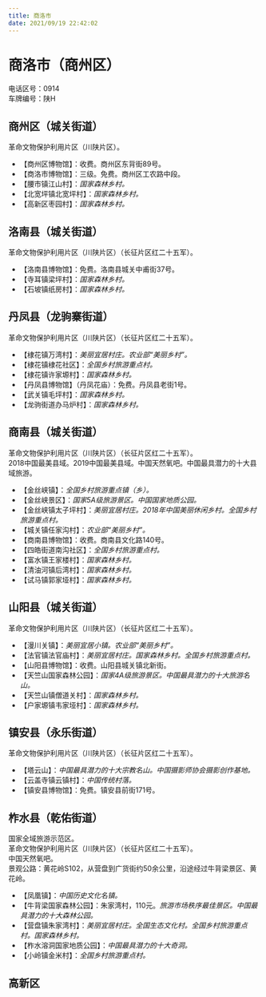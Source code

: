 ```yaml
---
title: 商洛市  
date: 2021/09/19 22:42:02  
---
```

  
# 商洛市（商州区）  
电话区号：0914  
车牌编号：陕H  

## 商州区（城关街道）  
革命文物保护利用片区（川陕片区）。  
* 【商州区博物馆】：收费。商州区东背街89号。  
* 【商洛市博物馆】：三级。免费。商州区工农路中段。  
* 【腰市镇江山村】：*国家森林乡村。*  
* 【北宽坪镇北宽坪村】：*国家森林乡村。*  
* 【高新区枣园村】：*国家森林乡村。*  

## 洛南县（城关街道）  
革命文物保护利用片区（川陕片区）（长征片区红二十五军）。  
* 【洛南县博物馆】：免费。洛南县城关中甫街37号。  
* 【寺耳镇梁坪村】：*国家森林乡村。*  
* 【石坡镇纸房村】：*国家森林乡村。*  

## 丹凤县（龙驹寨街道）  
革命文物保护利用片区（川陕片区）（长征片区红二十五军）。  
* 【棣花镇万湾村】：*美丽宜居村庄。农业部“美丽乡村”。*  
* 【棣花镇棣花社区】：*全国乡村旅游重点村。*  
* 【棣花镇许家塬村】：*国家森林乡村。*  
* 【丹凤县博物馆】（丹凤花庙）：免费。丹凤县老街1号。  
* 【武关镇毛坪村】：*国家森林乡村。*  
* 【龙驹街道办马炉村】：*国家森林乡村。*  

## 商南县（城关街道）  
革命文物保护利用片区（川陕片区）（长征片区红二十五军）。  
2018中国最美县域。2019中国最美县域。中国天然氧吧。中国最具潜力的十大县域旅游。  
* 【金丝峡镇】：*全国乡村旅游重点镇（乡）。*  
* 【金丝峡景区】：*国家5A级旅游景区。中国国家地质公园。*  
* 【金丝峡镇太子坪村】：*美丽宜居村庄。2018年中国美丽休闲乡村。全国乡村旅游重点村。*  
* 【城关镇任家沟村】：*农业部“美丽乡村”。*  
* 【商南县博物馆】：收费。商南县文化路140号。  
* 【四皓街道南沟社区】：*全国乡村旅游重点村。*  
* 【富水镇王家楼村】：*国家森林乡村。*  
* 【清油河镇后湾村】：*国家森林乡村。*  
* 【试马镇郭家垭村】：*国家森林乡村。*  

## 山阳县（城关街道）  
革命文物保护利用片区（川陕片区）（长征片区红二十五军）。  
* 【漫川关镇】：*美丽宜居小镇。农业部“美丽乡村”。*  
* 【法官镇法官庙村】：*美丽宜居村庄。国家森林乡村。全国乡村旅游重点村。*  
* 【山阳县博物馆】：收费。山阳县城关镇北新街。  
* 【天竺山国家森林公园】：*国家4A级旅游景区。中国最具潜力的十大旅游名山。*  
* 【天竺山镇僧道关村】：*国家森林乡村。*  
* 【户家塬镇韦家垭村】：*国家森林乡村。*  

## 镇安县（永乐街道）  
革命文物保护利用片区（川陕片区）（长征片区红二十五军）。  
* 【塔云山】：*中国最具潜力的十大宗教名山。中国摄影师协会摄影创作基地。*  
* 【云盖寺镇云镇村】：*中国传统村落。*  
* 【镇安县博物馆】：免费。镇安县前街171号。  

## 柞水县（乾佑街道）  
国家全域旅游示范区。  
革命文物保护利用片区（川陕片区）（长征片区红二十五军）。  
中国天然氧吧。  
景观公路：黄花岭S102，从营盘到广货街约50余公里，沿途经过牛背梁景区、黄花岭。  
* 【凤凰镇】：*中国历史文化名镇。*  
* 【牛背梁国家森林公园】：朱家湾村，110元。*旅游市场秩序最佳景区。中国最具潜力的十大森林公园。*  
* 【营盘镇朱家湾村】：*美丽宜居村庄。全国生态文化村。全国乡村旅游重点村。国家森林乡村。*  
* 【柞水溶洞国家地质公园】：*中国最具潜力的十大奇洞。*  
* 【小岭镇金米村】：*全国乡村旅游重点村。*  

## 高新区  
